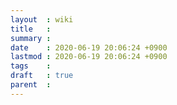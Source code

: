 ```yaml
---
layout  : wiki
title   : 
summary : 
date    : 2020-06-19 20:06:24 +0900
lastmod : 2020-06-19 20:06:24 +0900
tags    : 
draft   : true
parent  : 
---
```


# 
